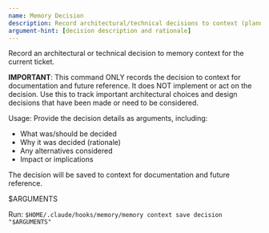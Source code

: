 ```yaml
---
name: Memory Decision
description: Record architectural/technical decisions to context (planning only)
argument-hint: [decision description and rationale]
---
```


Record an architectural or technical decision to memory context for the current ticket.

**IMPORTANT**: This command ONLY records the decision to context for documentation
and future reference. It does NOT implement or act on the decision. Use this to
track important architectural choices and design decisions that have been made or
need to be considered.

Usage: Provide the decision details as arguments, including:
- What was/should be decided
- Why it was decided (rationale)
- Any alternatives considered
- Impact or implications

The decision will be saved to context for documentation and future reference.

$ARGUMENTS

Run: `$HOME/.claude/hooks/memory/memory context save decision "$ARGUMENTS"`